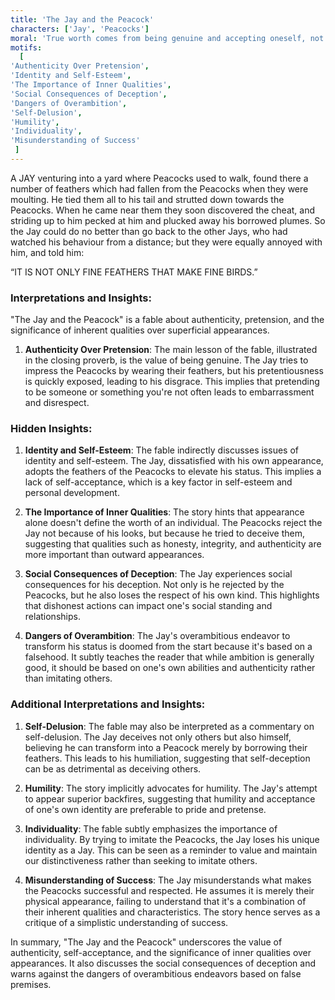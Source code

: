 ```yaml
---
title: 'The Jay and the Peacock'
characters: ['Jay', 'Peacocks']
moral: 'True worth comes from being genuine and accepting oneself, not from mere appearances.'
motifs:
  [
'Authenticity Over Pretension',
'Identity and Self-Esteem',
'The Importance of Inner Qualities',
'Social Consequences of Deception',
'Dangers of Overambition',
'Self-Delusion',
'Humility',
'Individuality',
'Misunderstanding of Success'
 ]
---
```


A JAY venturing into a yard where Peacocks used to walk, found there a number of feathers which had fallen from the Peacocks when they were moulting. He tied them all to his tail and strutted down towards the Peacocks. When he came near them they soon discovered the cheat, and striding up to him pecked at him and plucked away his borrowed plumes. So the Jay could do no better than go back to the other Jays, who had watched his behaviour from a distance; but they were equally annoyed with him, and told him:

“IT IS NOT ONLY FINE FEATHERS THAT MAKE FINE BIRDS.”

### Interpretations and Insights:

"The Jay and the Peacock" is a fable about authenticity, pretension, and the significance of inherent qualities over superficial appearances.

1. **Authenticity Over Pretension**: The main lesson of the fable, illustrated in the closing proverb, is the value of being genuine. The Jay tries to impress the Peacocks by wearing their feathers, but his pretentiousness is quickly exposed, leading to his disgrace. This implies that pretending to be someone or something you're not often leads to embarrassment and disrespect.

### Hidden Insights:

1. **Identity and Self-Esteem**: The fable indirectly discusses issues of identity and self-esteem. The Jay, dissatisfied with his own appearance, adopts the feathers of the Peacocks to elevate his status. This implies a lack of self-acceptance, which is a key factor in self-esteem and personal development.

2. **The Importance of Inner Qualities**: The story hints that appearance alone doesn't define the worth of an individual. The Peacocks reject the Jay not because of his looks, but because he tried to deceive them, suggesting that qualities such as honesty, integrity, and authenticity are more important than outward appearances.

3. **Social Consequences of Deception**: The Jay experiences social consequences for his deception. Not only is he rejected by the Peacocks, but he also loses the respect of his own kind. This highlights that dishonest actions can impact one's social standing and relationships.

4. **Dangers of Overambition**: The Jay's overambitious endeavor to transform his status is doomed from the start because it's based on a falsehood. It subtly teaches the reader that while ambition is generally good, it should be based on one's own abilities and authenticity rather than imitating others.

### Additional Interpretations and Insights:

1. **Self-Delusion**: The fable may also be interpreted as a commentary on self-delusion. The Jay deceives not only others but also himself, believing he can transform into a Peacock merely by borrowing their feathers. This leads to his humiliation, suggesting that self-deception can be as detrimental as deceiving others.

2. **Humility**: The story implicitly advocates for humility. The Jay's attempt to appear superior backfires, suggesting that humility and acceptance of one's own identity are preferable to pride and pretense.

3. **Individuality**: The fable subtly emphasizes the importance of individuality. By trying to imitate the Peacocks, the Jay loses his unique identity as a Jay. This can be seen as a reminder to value and maintain our distinctiveness rather than seeking to imitate others.

4. **Misunderstanding of Success**: The Jay misunderstands what makes the Peacocks successful and respected. He assumes it is merely their physical appearance, failing to understand that it's a combination of their inherent qualities and characteristics. The story hence serves as a critique of a simplistic understanding of success.

In summary, "The Jay and the Peacock" underscores the value of authenticity, self-acceptance, and the significance of inner qualities over appearances. It also discusses the social consequences of deception and warns against the dangers of overambitious endeavors based on false premises.

